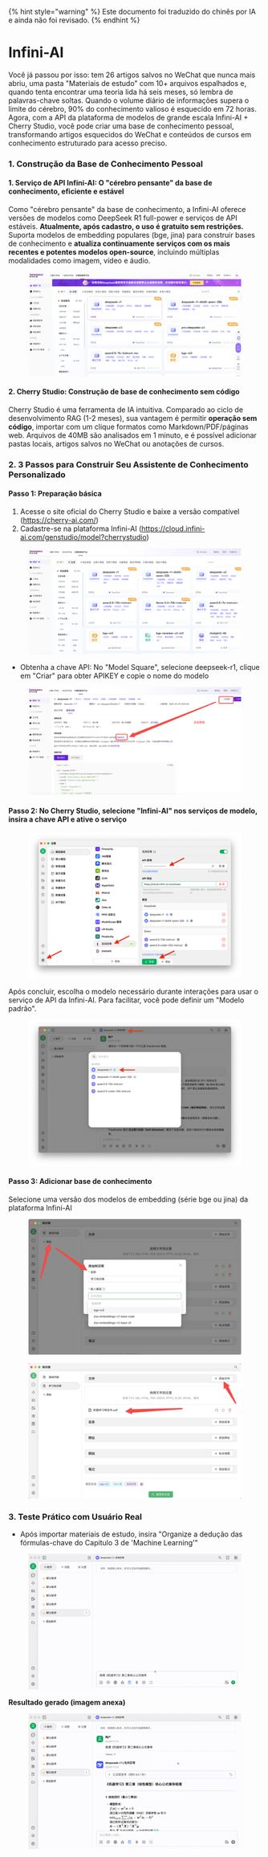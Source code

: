 
{% hint style="warning" %}
Este documento foi traduzido do chinês por IA e ainda não foi revisado.
{% endhint %}

# Infini-AI

Você já passou por isso: tem 26 artigos salvos no WeChat que nunca mais abriu, uma pasta "Materiais de estudo" com 10+ arquivos espalhados e, quando tenta encontrar uma teoria lida há seis meses, só lembra de palavras-chave soltas. Quando o volume diário de informações supera o limite do cérebro, 90% do conhecimento valioso é esquecido em 72 horas.\
Agora, com a API da plataforma de modelos de grande escala Infini-AI + Cherry Studio, você pode criar uma base de conhecimento pessoal, transformando artigos esquecidos do WeChat e conteúdos de cursos em conhecimento estruturado para acesso preciso.

### 1. Construção da Base de Conhecimento Pessoal

#### 1. Serviço de API Infini-AI: O "cérebro pensante" da base de conhecimento, eficiente e estável

Como "cérebro pensante" da base de conhecimento, a Infini-AI oferece versões de modelos como DeepSeek R1 full-power e serviços de API estáveis. **Atualmente, após cadastro, o uso é gratuito sem restrições.** Suporta modelos de embedding populares (bge, jina) para construir bases de conhecimento e **atualiza continuamente serviços com os mais recentes e potentes modelos open-source**, incluindo múltiplas modalidades como imagem, vídeo e áudio.

<figure><img src="../../.gitbook/assets/1280X1280 (1) (1).PNG" alt=""><figcaption></figcaption></figure>

#### 2. Cherry Studio: Construção de base de conhecimento sem código

Cherry Studio é uma ferramenta de IA intuitiva. Comparado ao ciclo de desenvolvimento RAG (1-2 meses), sua vantagem é permitir **operação sem código**, importar com um clique formatos como Markdown/PDF/páginas web. Arquivos de 40MB são analisados em 1 minuto, e é possível adicionar pastas locais, artigos salvos no WeChat ou anotações de cursos.

### 2. 3 Passos para Construir Seu Assistente de Conhecimento Personalizado

#### Passo 1: Preparação básica

1. Acesse o site oficial do Cherry Studio e baixe a versão compatível (https://cherry-ai.com/)
2. Cadastre-se na plataforma Infini-AI (https://cloud.infini-ai.com/genstudio/model?cherrystudio)

<figure><img src="../../.gitbook/assets/image (90).png" alt=""><figcaption></figcaption></figure>

* Obtenha a chave API: No "Model Square", selecione deepseek-r1, clique em "Criar" para obter APIKEY e copie o nome do modelo

<figure><img src="../../.gitbook/assets/output (1).png" alt=""><figcaption></figcaption></figure>

#### Passo 2: No Cherry Studio, selecione "Infini-AI" nos serviços de modelo, insira a chave API e ative o serviço

<figure><img src="../../.gitbook/assets/1280X1280 (2) (1).png" alt=""><figcaption></figcaption></figure>

Após concluir, escolha o modelo necessário durante interações para usar o serviço de API da Infini-AI. Para facilitar, você pode definir um "Modelo padrão".

<figure><img src="../../.gitbook/assets/01445ab7-b863-4155-b517-2b6c3c581f47.png" alt=""><figcaption></figcaption></figure>

#### Passo 3: Adicionar base de conhecimento

Selecione uma versão dos modelos de embedding (série bge ou jina) da plataforma Infini-AI

<figure><img src="../../.gitbook/assets/1 (1).png" alt=""><figcaption></figcaption></figure>

<figure><img src="../../.gitbook/assets/2 (2).png" alt=""><figcaption></figcaption></figure>

### 3. Teste Prático com Usuário Real

* Após importar materiais de estudo, insira "Organize a dedução das fórmulas-chave do Capítulo 3 de 'Machine Learning'"

<figure><img src="../../.gitbook/assets/6bbdbd0d-5db4-4440-b840-3bb3f422b831.gif" alt=""><figcaption></figcaption></figure>

**Resultado gerado (imagem anexa)**

<figure><img src="../../.gitbook/assets/3.gif" alt=""><figcaption></figcaption></figure>